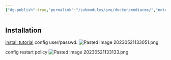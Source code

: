 ```yaml
---
{"dg-publish":true,"permalink":"/submodules/pve/docker/mediacms/","noteIcon":""}
---
```


## Installation
[install tutorial](https://github.com/mediacms-io/mediacms/blob/main/docs/admins_docs.md#3-docker-installation)
config user/passwd.
![Pasted image 20230521133051.png](/img/user/submodules/pve/docker/pics/Pasted%20image%2020230521133051.png)


config restart policy
![Pasted image 20230521133133.png](/img/user/submodules/pve/docker/pics/Pasted%20image%2020230521133133.png)